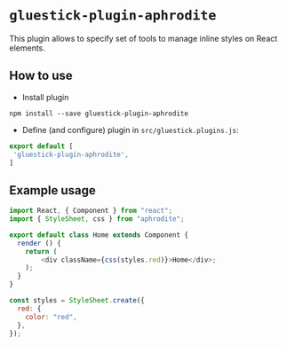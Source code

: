 # `gluestick-plugin-aphrodite`
This plugin allows to specify set of tools to manage inline styles on React elements.

## How to use
* Install plugin
```
npm install --save gluestick-plugin-aphrodite
```
* Define (and configure) plugin in `src/gluestick.plugins.js`:
```javascript
export default [
 'gluestick-plugin-aphrodite',
]
```

## Example usage
```javascript
import React, { Component } from "react";
import { StyleSheet, css } from "aphrodite";

export default class Home extends Component {
  render () {
    return (
        <div className={css(styles.red)}>Home</div>;
    );
  }
}

const styles = StyleSheet.create({
  red: {
    color: "red",
  },
});
```
